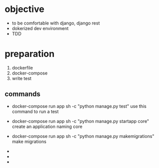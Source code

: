 # objective


- to be comfortable with django, django rest
- dokerized dev environment
- TDD 






# preparation

1. dockerfile
2. docker-compose
3. write test


## commands

- docker-compose run app sh -c "python manage.py test"
use this command to  run a test

- docker-compose run app sh -c "python manage.py startapp core"
create an application naming core

- docker-compose run app sh -c "python manage.py makemigrations" 
make migrations

- 
-
-
